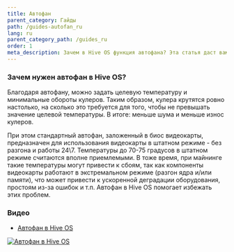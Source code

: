 ```yaml
---
title: Автофан
parent_category: Гайды
path: /guides-autofan_ru
lang: ru
parent_category_path: /guides_ru
order: 1
meta_description: Зачем в Hive OS функция автофана? Эта статья даст вам ответ. 
---
```


### Зачем нужен автофан в Hive OS?
Благодаря автофану, можно задать целевую температуру и минимальные обороты кулеров. Таким образом, кулера крутятся ровно настолько, на сколько это требуется для того, чтобы не превышать значение целевой температуры. В итоге: меньше шума и меньше износ кулеров.

При этом стандартный автофан, заложенный в биос видеокарты, предназначен для использования видеокарты в штатном режиме - без разгона и работы 24\7. Температуры до 70-75 градусов в штатном режиме считаются вполне приемлемыми. В тоже время, при майнинге такие температуры могут привести к сбоям, так как компоненты видеокарты работают в экстремальном режиме (разгон ядра и/или памяти), что может привести к ускоренной деградации оборудования, простоям из-за ошибок и т.п. Автофан в Hive OS помогает избежать этих проблем.

### Видео
- <a href="https://www.youtube.com/watch?v=WMKMfwq9m2g">Автофан в Hive OS</a>

<a href="http://www.youtube.com/watch?feature=player_embedded&v=WMKMfwq9m2g
" target="_blank"><img src="http://img.youtube.com/vi/WMKMfwq9m2g/0.jpg"
alt="Автофан в Hive OS"></a>
